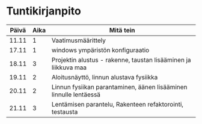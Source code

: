 # Tuntikirjanpito

| Päivä | Aika | Mitä tein                                                         |
| ----- | ---- | ----------------------------------------------------------------- |
| 11.11 | 1    | Vaatimusmäärittely                                                |
| 17.11 | 1    | windows ympäristön konfiguraatio                                  |
| 18.11 | 3    | Projektin alustus - rakenne, taustan lisääminen ja liikkuva maa   |
| 19.11 | 2    | Aloitusnäyttö, linnun alustava fysiikka                           |
| 20.11 | 2    | Linnun fysiikan parantaminen, äänen lisääminen linnulle lentäessä |
| 21.11 | 3    | Lentämisen parantelu, Rakenteen refaktorointi, testausta          |
